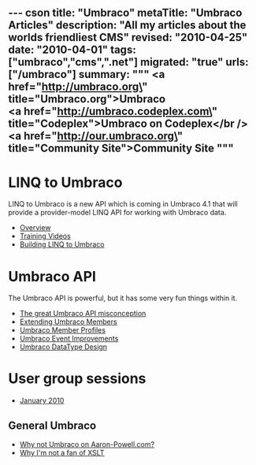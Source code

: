 --- cson
title: "Umbraco"
metaTitle: "Umbraco Articles"
description: "All my articles about the worlds friendliest CMS"
revised: "2010-04-25"
date: "2010-04-01"
tags: ["umbraco","cms",".net"]
migrated: "true"
urls: ["/umbraco"]
summary: """
<a href=\"http://umbraco.org\" title=\"Umbraco.org\">Umbraco</a><br />
<a href=\"http://umbraco.codeplex.com\" title=\"Codeplex\">Umbraco on Codeplex</a></br />
<a href=\"http://our.umbraco.org\" title=\"Community Site\">Community Site</a>
"""
---
# LINQ to Umbraco

LINQ to Umbraco is a new API which is coming in Umbraco 4.1 that will provide a provider-model LINQ API for working with Umbraco data.

* [Overview][1]
* [Training Videos][2]
* [Building LINQ to Umbraco][3]

# Umbraco API

The Umbraco API is powerful, but it has some very fun things within it.

* [The great Umbraco API misconception][4]
* [Extending Umbraco Members][5]
* [Umbraco Member Profiles][6]
* [Umbraco Event Improvements][7]
* [Umbraco DataType Design][8]

# User group sessions

* [January 2010][9]

## General Umbraco ##

 * [Why not Umbraco on Aaron-Powell.com?][10]
 * [Why I'm not a fan of XSLT][11]


  [1]: /linq-to-umbraco-overview
  [2]: /training-videos
  [3]: /building-linq-to-umbraco
  [4]: /the-great-umbraco-api-misconception
  [5]: /extending-umbraco-members
  [6]: /umbraco-members-profiles
  [7]: /umbraco-event-improvments
  [8]: /umbraco-data-type-design
  [9]: /umbraco-auspac-january-2010
  [10]: /why-no-umbraco
  [11]: /why-im-not-a-fan-of-xslt